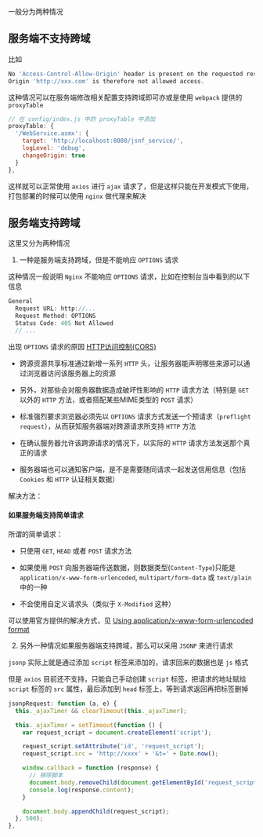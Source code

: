 一般分为两种情况

## 服务端不支持跨域

比如

```js
No 'Access-Control-Allow-Origin' header is present on the requested resource. 
Origin 'http://xxx.com' is therefore not allowed access.
```

这种情况可以在服务端修改相关配置支持跨域即可亦或是使用 `webpack` 提供的 `proxyTable`

```js
// 在 config/index.js 中的 proxyTable 中添加
proxyTable: {
  '/WebService.asmx': {
    target: 'http://localhost:8080/jsnf_service/',
    logLevel: 'debug',
    changeOrigin: true
  }
},
```

这样就可以正常使用 `axios` 进行 `ajax` 请求了，但是这样只能在开发模式下使用，打包部署的时候可以使用 `nginx` 做代理来解决



## 服务端支持跨域

这里又分为两种情况

1.  一种是服务端支持跨域，但是不能响应 `OPTIONS` 请求

这种情况一般说明 `Nginx` 不能响应 `OPTIONS` 请求，比如在控制台当中看到的以下信息

```js
General
  Request URL: http://...
  Request Method: OPTIONS
  Status Code: 405 Not Allowed
  // ...
```

出现 `OPTIONS` 请求的原因 [HTTP访问控制(CORS)](https://developer.mozilla.org/zh-CN/docs/Web/HTTP/Access_control_CORS#)

* 跨源资源共享标准通过新增一系列 `HTTP` 头，让服务器能声明哪些来源可以通过浏览器访问该服务器上的资源

* 另外，对那些会对服务器数据造成破坏性影响的 `HTTP` 请求方法（特别是 `GET` 以外的 `HTTP` 方法，或者搭配某些MIME类型的 `POST` 请求）

* 标准强烈要求浏览器必须先以 `OPTIONS` 请求方式发送一个预请求（`preflight request`），从而获知服务器端对跨源请求所支持 `HTTP` 方法

* 在确认服务器允许该跨源请求的情况下，以实际的 `HTTP` 请求方法发送那个真正的请求

* 服务器端也可以通知客户端，是不是需要随同请求一起发送信用信息（包括 `Cookies` 和 `HTTP` 认证相关数据）


解决方法：

#### 如果服务端支持简单请求

所谓的简单请求：

* 只使用 `GET`, `HEAD` 或者 `POST` 请求方法

* 如果使用 `POST` 向服务器端传送数据，则数据类型(`Content-Type`)只能是 `application/x-www-form-urlencoded`, `multipart/form-data` 或 `text/plain` 中的一种

* 不会使用自定义请求头（类似于 `X-Modified` 这种）

可以使用官方提供的解决方式，见 [Using application/x-www-form-urlencoded format](https://github.com/axios/axios#using-applicationx-www-form-urlencoded-format)


2. 另外一种情况如果服务器端支持跨域，那么可以采用 `JSONP` 来进行请求

`jsonp` 实际上就是通过添加 `script` 标签来添加的，请求回来的数据也是 `js` 格式

但是 `axios` 目前还不支持，只能自己手动创建 `script` 标签，把请求的地址赋给 `script` 标签的 `src` 属性，最后添加到 `head` 标签上，等到请求返回再把标签删掉

```js
jsonpRequest: function (a, e) {
  this._ajaxTimer && clearTimeout(this._ajaxTimer);

  this._ajaxTimer = setTimeout(function () {
    var request_script = document.createElement('script');

    request_script.setAttribute('id', 'request_script');
    request_script.src = 'http://xxxx' + '&t=' + Date.now();

    window.callback = function (response) {
      // 移除脚本
      document.body.removeChild(document.getElementById('request_script'));
      console.log(response.content);
    }

    document.body.appendChild(request_script);
  }, 500);
},
```

